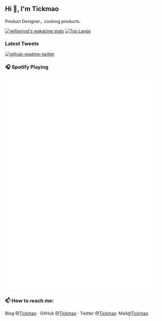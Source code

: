 <!-- <p align="center">
  Visitor count<br>
  <img src="https://profile-counter.glitch.me/tickmao/count.svg" />
</p> -->
<h2>Hi 👋, I'm Tickmao</h2>
Product Designer，cooking products.

[![willianrod's wakatime stats](https://github-readme-stats.vercel.app/api/wakatime?username=tickmao)](https://github.com/tickmao/github-readme-stats)
[![Top Langs](https://github-readme-stats.vercel.app/api/top-langs/?username=tickmao=compact)](https://github.com/tickmao/github-readme-stats)

### Latest Tweets

<p><a href="https://www.twitter.com/tickmao"><img src="https://github-readme-twitter-gazf.vercel.app/api?id=tickmao&amp;layout=wide" alt="github-readme-twitter"></a></p>

### 🎧 Spotify Playing

![spotify-github-profile](/img/default.svg)
<!-- [![spotify-github-profile](https://spotify-github-profile.vercel.app/api/view?uid=g9mmploi6sdrg6sk0xosqex2u&cover_image=true&theme=default)](https://github.com/kittinan/spotify-github-profile) -->

### 📫 How to reach me:
Blog @[Tickmao](https://blog.tickmao.com) · GitHub @[Tickmao](https://github.com/tickmao) · Twitter @[Tickmao](https://twitter.com/tcikamo)· Mail@[Tickmao](mailto:lyle.lypm@gmail.com)